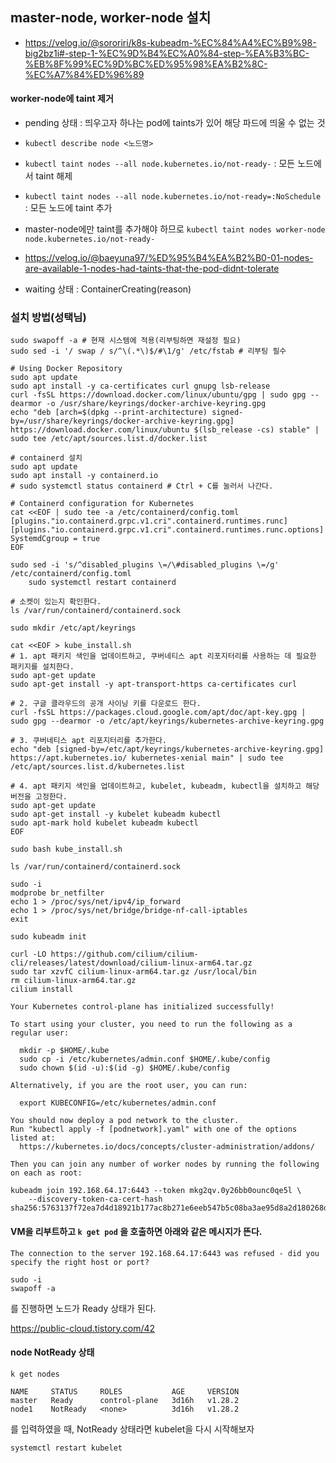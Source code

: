 ## master-node, worker-node 설치
- https://velog.io/@sororiri/k8s-kubeadm-%EC%84%A4%EC%B9%98-big2bz1i#-step-1-%EC%9D%B4%EC%A0%84-step-%EA%B3%BC-%EB%8F%99%EC%9D%BC%ED%95%98%EA%B2%8C-%EC%A7%84%ED%96%89

#### worker-node에 taint 제거
- pending 상태 : 띄우고자 하나는 pod에 taints가 있어 해당 파드에 띄울 수 없는 것
- `kubectl describe node <노드명>`
- `kubectl taint nodes --all node.kubernetes.io/not-ready-` : 모든 노드에서 taint 해제
- `kubectl taint nodes --all node.kubernetes.io/not-ready=:NoSchedule` : 모든 노드에 taint 추가
- master-node에만 taint를 추가해야 하므로 `kubectl taint nodes worker-node node.kubernetes.io/not-ready-`
- https://velog.io/@baeyuna97/%ED%95%B4%EA%B2%B0-01-nodes-are-available-1-nodes-had-taints-that-the-pod-didnt-tolerate

- waiting 상태 : ContainerCreating(reason)


### 설치 방법(성택님)

```
sudo swapoff -a # 현재 시스템에 적용(리부팅하면 재설정 필요)
sudo sed -i '/ swap / s/^\(.*\)$/#\1/g' /etc/fstab # 리부팅 필수
```

```
# Using Docker Repository
sudo apt update
sudo apt install -y ca-certificates curl gnupg lsb-release
curl -fsSL https://download.docker.com/linux/ubuntu/gpg | sudo gpg --dearmor -o /usr/share/keyrings/docker-archive-keyring.gpg
echo "deb [arch=$(dpkg --print-architecture) signed-by=/usr/share/keyrings/docker-archive-keyring.gpg] https://download.docker.com/linux/ubuntu $(lsb_release -cs) stable" | sudo tee /etc/apt/sources.list.d/docker.list

# containerd 설치
sudo apt update
sudo apt install -y containerd.io
# sudo systemctl status containerd # Ctrl + C를 눌러서 나간다.

# Containerd configuration for Kubernetes
cat <<EOF | sudo tee -a /etc/containerd/config.toml
[plugins."io.containerd.grpc.v1.cri".containerd.runtimes.runc]
[plugins."io.containerd.grpc.v1.cri".containerd.runtimes.runc.options]
SystemdCgroup = true
EOF

sudo sed -i 's/^disabled_plugins \=/\#disabled_plugins \=/g' /etc/containerd/config.toml
	sudo systemctl restart containerd

# 소켓이 있는지 확인한다.
ls /var/run/containerd/containerd.sock
```

```
sudo mkdir /etc/apt/keyrings

cat <<EOF > kube_install.sh
# 1. apt 패키지 색인을 업데이트하고, 쿠버네티스 apt 리포지터리를 사용하는 데 필요한 패키지를 설치한다.
sudo apt-get update
sudo apt-get install -y apt-transport-https ca-certificates curl

# 2. 구글 클라우드의 공개 사이닝 키를 다운로드 한다.
curl -fsSL https://packages.cloud.google.com/apt/doc/apt-key.gpg | sudo gpg --dearmor -o /etc/apt/keyrings/kubernetes-archive-keyring.gpg

# 3. 쿠버네티스 apt 리포지터리를 추가한다.
echo "deb [signed-by=/etc/apt/keyrings/kubernetes-archive-keyring.gpg] https://apt.kubernetes.io/ kubernetes-xenial main" | sudo tee /etc/apt/sources.list.d/kubernetes.list

# 4. apt 패키지 색인을 업데이트하고, kubelet, kubeadm, kubectl을 설치하고 해당 버전을 고정한다.
sudo apt-get update
sudo apt-get install -y kubelet kubeadm kubectl
sudo apt-mark hold kubelet kubeadm kubectl
EOF

sudo bash kube_install.sh
```

```
ls /var/run/containerd/containerd.sock
```

```
sudo -i
modprobe br_netfilter
echo 1 > /proc/sys/net/ipv4/ip_forward
echo 1 > /proc/sys/net/bridge/bridge-nf-call-iptables
exit
```

```
sudo kubeadm init
```

```
curl -LO https://github.com/cilium/cilium-cli/releases/latest/download/cilium-linux-arm64.tar.gz
sudo tar xzvfC cilium-linux-arm64.tar.gz /usr/local/bin
rm cilium-linux-arm64.tar.gz
cilium install
```


~~~
Your Kubernetes control-plane has initialized successfully!

To start using your cluster, you need to run the following as a regular user:

  mkdir -p $HOME/.kube
  sudo cp -i /etc/kubernetes/admin.conf $HOME/.kube/config
  sudo chown $(id -u):$(id -g) $HOME/.kube/config

Alternatively, if you are the root user, you can run:

  export KUBECONFIG=/etc/kubernetes/admin.conf

You should now deploy a pod network to the cluster.
Run "kubectl apply -f [podnetwork].yaml" with one of the options listed at:
  https://kubernetes.io/docs/concepts/cluster-administration/addons/

Then you can join any number of worker nodes by running the following on each as root:

kubeadm join 192.168.64.17:6443 --token mkg2qv.0y26bb0ounc0qe5l \
	--discovery-token-ca-cert-hash sha256:5763137f72ea7d4d18921b177ac8b271e6eeb547b5c08ba3ae95d8a2d180268d
~~~


#### VM을 리부트하고 `k get pod` 을 호출하면 아래와 같은 메시지가 뜬다.

```
The connection to the server 192.168.64.17:6443 was refused - did you specify the right host or port?
```

```
sudo -i
swapoff -a
```

를 진행하면 노드가 Ready 상태가 된다.

https://public-cloud.tistory.com/42

#### node NotReady 상태

```shell
k get nodes

NAME     STATUS     ROLES           AGE     VERSION
master   Ready      control-plane   3d16h   v1.28.2
node1    NotReady   <none>          3d16h   v1.28.2
```

를 입력하였을 때, NotReady 상태라면 kubelet을 다시 시작해보자

```shell
systemctl restart kubelet
```
